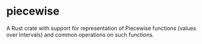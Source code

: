 # piecewise
A Rust crate with support for representation of Piecewise functions (values over Intervals) and common operations on such functions.
